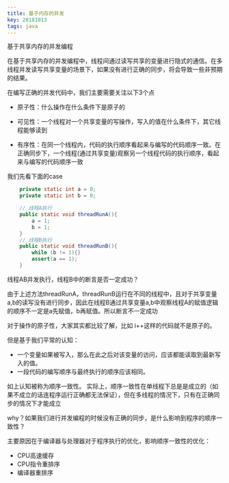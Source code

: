 ```yaml
---
title: 基于内存的并发
key: 20181013
tags: java
---
```


基于共享内存的并发编程

在基于共享内存的并发编程中，线程间通过读写共享的变量进行隐式的通信。在多线程并发读写共享变量的场景下，如果没有进行正确的同步，将会导致一些非预期的结果。

在编写正确的并发代码中，我们主要需要关注以下3个点

* 原子性：什么操作在什么条件下是原子的

* 可见性：一个线程对一个共享变量的写操作，写入的值在什么条件下，其它线程能够读到

* 有序性：在同一个线程内，代码的执行顺序看起来与编写的代码顺序一致。在正确同步下，一个线程(通过共享变量)观察另一个线程代码的执行顺序，看起来与编写的代码顺序一致

我们先看下面的case

```java
    private static int a = 0;   
    private static int b = 0;

    // 线程A执行
    public static void threadRunA(){
        a = 1;
        b = 1;
    }
    // 线程B执行
    public static void threadRunB(){
        while (b != 1){}
        assert(a == 1);
    }

```

线程AB并发执行，线程B中的断言是否一定成功？

由于上述方法threadRunA，threadRunB运行在不同的线程中，且对于共享变量a,b的读写没有进行同步，因此在线程B通过共享变量a,b中观察线程A的赋值逻辑的顺序不一定是a先赋值，b再赋值。所以断言不一定成功

对于操作的原子性，大家其实都比较了解，比如 i++这样的代码就不是原子的。

但是基于我们平常的认知：

* 一个变量如果被写入，那么在此之后对该变量的访问，应该都能读取到最新写入的值。
* 一段代码的编写顺序与最终执行的顺序应该相同。

如上认知被称为顺序一致性。
实际上，顺序一致性在单线程下总是是成立的（如果不成立的话连程序运行正确都无法保证），但在多线程的情况下，只有在正确同步的情况下才能成立

why？如果我们进行并发编程的时候没有正确的同步，是什么影响到程序的顺序一致性？

主要原因在于编译器与处理器对于程序执行的优化，影响顺序一致性的优化：
* CPU高速缓存
* CPU指令重排序
* 编译器重排序
